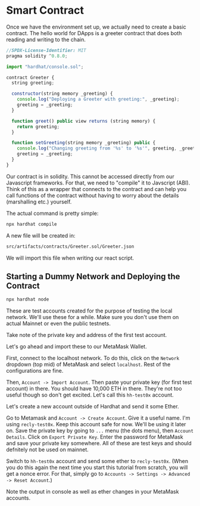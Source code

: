# Smart Contract

Once we have the environment set up, we actually need to create a basic contract. The hello world for DApps is a greeter contract that does both reading and writing to the chain. 


```javascript 
//SPDX-License-Identifier: MIT
pragma solidity ^0.8.0;

import "hardhat/console.sol";

contract Greeter {
  string greeting;

  constructor(string memory _greeting) {
    console.log("Deploying a Greeter with greeting:", _greeting);
    greeting = _greeting;
  }

  function greet() public view returns (string memory) {
    return greeting;
  }

  function setGreeting(string memory _greeting) public {
    console.log("Changing greeting from '%s' to '%s'", greeting, _greeting);
    greeting = _greeting;
  }
}
```


Our contract is in solidity. This cannot be accessed directly from our Javascript frameworks. For that, we need to "compile" it to Javscript (ABI). Think of this as a wrapper that connects to the contract and can help you call functions of the contract without having to worry about the details (marshalling etc.) yourself. 

The actual command is pretty simple: 

```bash
npx hardhat compile
```

A new file will be created in: 

```bash 
src/artifacts/contracts/Greeter.sol/Greeter.json
``` 

We will import this file when writing our react script. 


## Starting a Dummy Network and Deploying the Contract 

```bash 
npx hardhat node
``` 

These are test accounts created for the purpose of testing the local network. We'll use these for a while. Make sure you don't use them on actual Mainnet or even the public testnets.

Take note of the private key and address of the first test account. 

Let's go ahead and import these to our MetaMask Wallet. 

First, connect to the localhost network. To do this, click on the `Network` dropdown (top mid) of MetaMask and select `localhost`. Rest of the configurations are fine. 

Then, `Account -> Import Account`. Then paste your private key (for first test account) in there. You should have 10,000 ETH in there. They're not too useful though so don't get excited. Let's call this `hh-test0x` account.  


Let's create a new account outside of Hardhat and send it some Ether. 

Go to Metamask and `Account -> Create Account`. Give it a useful name. I'm using `recly-test0x`. Keep this account safe for now. We'll be using it later on. Save the private key by going to `...` menu (the dots menu), then `Account Details`. Click on `Export Private Key`. Enter the password for MetaMask and save your private key somewhere. All of these are test keys and should defnitely not be used on mainnet. 

Switch to `hh-test0x` account and send some ether to `recly-test0x`. (When you do this again the next time you start this tutorial from scratch, you will get a nonce error. For that, simply go to `Accounts -> Settings -> Advanced -> Reset Account`.)

Note the output in console as well as ether changes in your MetaMask accounts.


